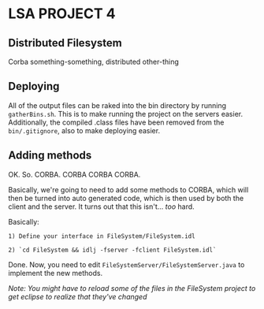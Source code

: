 # LSA PROJECT 4
## Distributed Filesystem

Corba something-something, distributed other-thing

## Deploying

All of the output files can be raked into the bin directory by running `gatherBins.sh`.
This is to make running the project on the servers easier.
Additionally, the compiled .class files have been removed from the `bin/.gitignore`, also to make deploying easier.

## Adding methods

OK. So. CORBA. CORBA CORBA CORBA.

Basically, we're going to need to add some methods to CORBA, which will then be turned into auto generated code, which is then used by both the client and the server.  It turns out that this isn't... *too* hard.

Basically:

	1) Define your interface in FileSystem/FileSystem.idl

	2) `cd FileSystem && idlj -fserver -fclient FileSystem.idl`

Done. Now, you need to edit `FileSystemServer/FileSystemServer.java` to implement the new methods.

*Note: You might have to reload some of the files in the FileSystem project to get eclipse to realize that they've changed*

